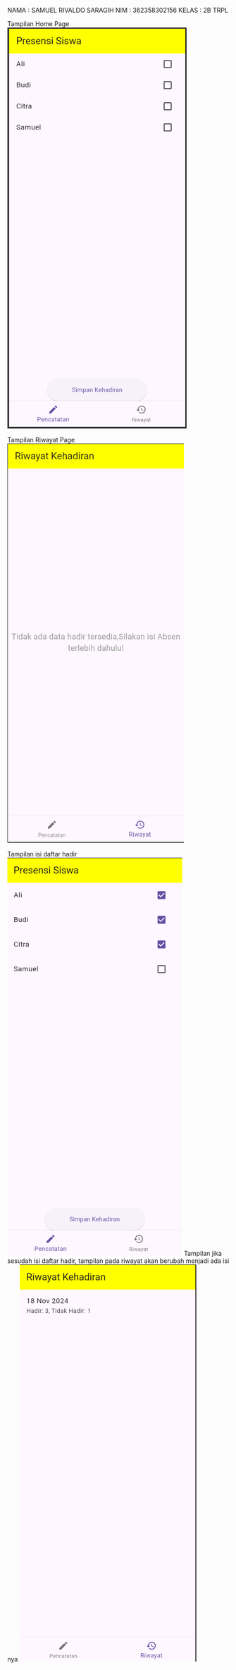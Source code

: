 NAMA    : SAMUEL RIVALDO SARAGIH 
NIM     : 362358302156
KELAS   : 2B TRPL

Tampilan Home Page 
![Gambar](image.png)

Tampilan Riwayat Page
![Gambar](image-1.png)

Tampilan isi daftar hadir
![Gambar](image-2.png)
Tampilan jika sesudah isi daftar hadir, tampilan pada riwayat akan berubah menjadi ada isi nya
![Gambar](image-3.png)